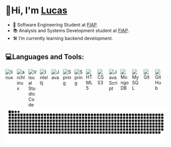 <h1>👋Hi, I'm <a href=https://www.linkedin.com/in/lucas-lap/>Lucas</a></h1>

- 🌱 Software Engineering Student at <a href="https://www.fiap.com.br/graduacao/bacharelado/engenharia-de-software/">FIAP</a>.
- 📚 Analysis and Systems Development student at <a href="https://www.fiap.com.br/graduacao/tecnologo/analise-e-desenvolvimento-de-sistemas/">FIAP</a>.
- 🛠️ I’m currently learning backend development.<br>

## 💻Languages and Tools:
<img align="left" alt="linux" width="26px" src="https://cdn.jsdelivr.net/gh/devicons/devicon@latest/icons/linux/linux-original.svg" style="padding-right:10px;"/>
<img align="left" alt="archlinux" width="26px" src="https://cdn.jsdelivr.net/gh/devicons/devicon@latest/icons/archlinux/archlinux-original.svg" style="padding-right:10px;"/>
<img align="left" alt="Visual Studio Code" width="26px" src="https://cdn.jsdelivr.net/gh/devicons/devicon/icons/vscode/vscode-original.svg" style="padding-right:10px;"/>
<img align="left" alt="Intellij" width="26px" src="https://cdn.jsdelivr.net/gh/devicons/devicon/icons/intellij/intellij-original.svg" style="padding-right:10px;"/>
<img align="left" alt="Java" width="26px" src="https://cdn.jsdelivr.net/gh/devicons/devicon/icons/java/java-original.svg" style="padding-right:10px;"/>
<img align="left" alt="Spring" width="26px" src="https://cdn.jsdelivr.net/gh/devicons/devicon/icons/spring/spring-original.svg" style="padding-right:10px;"/>
<img align="left" alt="Spring" width="26px" src="https://cdn.jsdelivr.net/gh/devicons/devicon/icons/docker/docker-original.svg" style="padding-right:10px;"/>
<img align="left" alt="HTML5" width="26px" src="https://cdn.jsdelivr.net/gh/devicons/devicon/icons/html5/html5-original.svg" style="padding-right:10px;"/>
<img align="left" alt="CSS3" width="26px" src="https://cdn.jsdelivr.net/gh/devicons/devicon/icons/css3/css3-original.svg" style="padding-right:10px;"/>
<img align="left" alt="JavaScript" width="26px" src="https://cdn.jsdelivr.net/gh/devicons/devicon/icons/javascript/javascript-original.svg" style="padding-right:10px;"/>
<img align="left" alt="MongoDB" width="26px" src="https://cdn.jsdelivr.net/gh/devicons/devicon/icons/mongodb/mongodb-original.svg" style="padding-right:10px;"/>
<img align="left" alt="MySQL" width="26px" src="https://cdn.jsdelivr.net/gh/devicons/devicon/icons/mysql/mysql-original.svg" style="padding-right:10px;"/>
<img align="left" alt="Git" width="26px" src="https://cdn.jsdelivr.net/gh/devicons/devicon/icons/git/git-original.svg" style="padding-right:10px;"/>
<img align="left" alt="GitHub" width="26px" src="https://user-images.githubusercontent.com/3369400/139447912-e0f43f33-6d9f-45f8-be46-2df5bbc91289.png" style="padding-right:10px;"/>


![github-snake.svg](https://raw.githubusercontent.com/Platane/snk/output/github-contribution-grid-snake-dark.svg)

